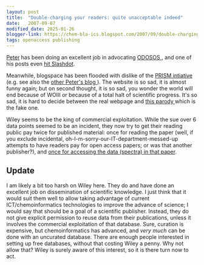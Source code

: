 ```yaml
---
layout: post
title:  "Double-charging your readers: quite unacceptable indeed"
date:   2007-09-07
modified_date: 2025-01-26
blogger-link: https://chem-bla-ics.blogspot.com/2007/09/double-charging-your-readers-quite.html
tags: openaccess publishing
---
```


[Peter](http://wwmm.ch.cam.ac.uk/blogs/murrayrust/) has been doing an excellent job in advocating
[ODOSOS <i class="fa-solid fa-recycle fa-xs"></i>](https://blueobelisk.github.io/odosos.html),
and one of his posts even [hit Slashdot](http://yro.slashdot.org/article.pl?sid=07/09/04/1341248).

Meanwhile, blogspace has been flooded with dislike of the [PRISM intiative <i class="fa-solid fa-box-archive fa-xs"></i>](http://web.archive.org/web/20071005133015/http://www.prismcoalition.org/)
(e.g. see also the [other Peter's blog <i class="fa-solid fa-box-archive fa-xs"></i>](http://web.archive.org/web/20071005113022/https://earlham.edu/~peters/fos/fosblog.html)). The website is so sad, it is almost funny again; but on second
thought, it is so sad, you wonder the world will end because of WOIII or because of a total halt of scientific progress. It's so sad,
it is hard to decide between the real webpage and [this parody <i class="fa-solid fa-box-archive fa-xs"></i>](http://web.archive.org/web/20071028151743/http://pisdcoalition.org/) which is the fake one.

Wiley seems to be the king of commercial exploitation. While the sue over 6 data points seemed to be an incident, they now try to get
their reading public pay twice for published material: once for reading the paper (well, if you exclude incidental,
oh-I-m-sorry-our-IT-department-messed-up attempts to have readers pay for open access papers; or was that another publisher?), and
[once for accessing the data (spectra) in that paper](http://wwmm.ch.cam.ac.uk/blogs/murrayrust/?p=554).

## Update

I am likely a bit too harsh on Wiley here. They do and have done an excellent job on dissemination of scientific knowledge. I
just think that it would suit them well to allow taking advantage of current ICT/chemoinformatics technologies to improve the
advance of science; I would say that should be a goal of a scientific publisher. Instead, they do not give explicit permission
to reuse data from their publications, unless it involves the commercial exploitation of that database. Sure, curation is
expensive, but chemoinformatics has advanced, and *very much* can be done with an uncurated database. There are enough people
interested in setting up free databases, without that costing Wiley a penny. Why not allow that? Wiley is surely aware of this
interest, so it is there turn now to act.
